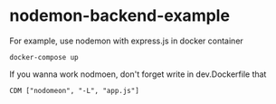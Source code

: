 # nodemon-backend-example
For example, use nodemon with express.js in docker container
```
docker-compose up 
```

If you wanna work nodmoen, don't forget write in dev.Dockerfile that
```
CDM ["nodomeon", "-L", "app.js"]
```
